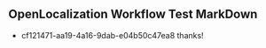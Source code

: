 ## OpenLocalization Workflow Test MarkDown
* cf121471-aa19-4a16-9dab-e04b50c47ea8 thanks!

<!--HONumber=Jul16_HO4-->


